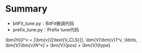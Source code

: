# Summary
- bitFit_tune.py：BitFit微调代码
- prefix_tune.py：Prefix tune代码


  
\bm{H}_0^v = [\bm{v}_{[\text{V_CLS}]}, \bm{V}\bm{v}_1^v, \ldots, \bm{V}\bm{v}_N^v] + \bm{V}_{pos} + \bm{V}_{type}
